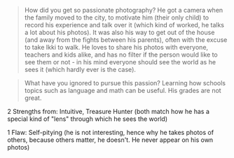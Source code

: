 > How did you get so passionate photography?
He got a camera when the family moved to the city, to motivate him (their only child) to record his experience and talk over it (which kind of worked, he talks a lot about his photos). It was also his way to get out of the house (and away from the fights between his parents), often with the excuse to take Ikki to walk. He loves to share his photos with everyone, teachers and kids alike, and has no filter if the person would like to see them or not - in his mind everyone should see the world as he sees it (which hardly ever is the case).

> What have you ignored to pursue this passion?
Learning how schools topics such as language and math can be useful. His grades are not great.

2 Strengths from: Intuitive, Treasure Hunter (both match how he has a special kind of "lens" through which he sees the world)

1 Flaw: Self-pitying (he is not interesting, hence why he takes photos of others, because others matter, he doesn't. He never appear on his own photos)